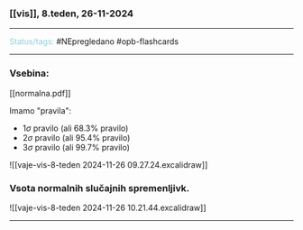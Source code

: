 ### [[vis]], 8.teden, 26-11-2024
---

<font color="#92cddc">Status/tags:</font> #NEpregledano #opb-flashcards 

---

### Vsebina:

[[normalna.pdf]]

Imamo "pravila":
- $1\sigma$ pravilo (ali $68.3\%$ pravilo) 
- $2\sigma$ pravilo (ali $95.4\%$ pravilo) 
- $3\sigma$ pravilo (ali $99.7\%$ pravilo) 


![[vaje-vis-8-teden 2024-11-26 09.27.24.excalidraw]]

### Vsota normalnih slučajnih spremenljivk.

![[vaje-vis-8-teden 2024-11-26 10.21.44.excalidraw]]

---
